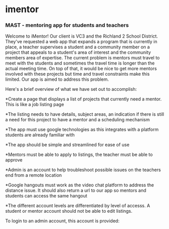 # imentor
### MAST - mentoring app for students and teachers

Welcome to iMentor! Our client is VC3 and the Richland 2 School District. They've requested a web app that expands a program that is currently in place,
a teacher supervises a student and a community member on a project that appeals to a student's area of interest and the community members area
of expertise. The current problem is mentors must travel to meet with the students and sometimes the travel time is longer than the actual meeting 
time. On top of that, it would be nice to get more mentors involved with these projects but time and travel constraints make this limited. 
Our app is aimed to address this problem.

Here's a brief overview of what we have set out to accomplish:

*Create a page that displays a list of projects that currently need a mentor. This is like a job listing page

*The listing needs to have details, subject areas, an indication if there is still a need for this project to have a mentor and a scheduling mechanism

*The app must use google technologies as this integrates with a platform students are already familiar with

*The app should be simple and streamlined for ease of use 

*Mentors must be able to apply to listings, the teacher must be able to approve

*Admin is an account to help troubleshoot possible issues on the teachers end from a remote location

*Google hangouts must work as the video chat platform to address the distance issue. It should also return a url to our app so mentors and students can access the same hangout

*The different account levels are differentiated by level of accesss. A student or mentor account should not be able to edit listings.

To login to an admin account, this account is provided:


